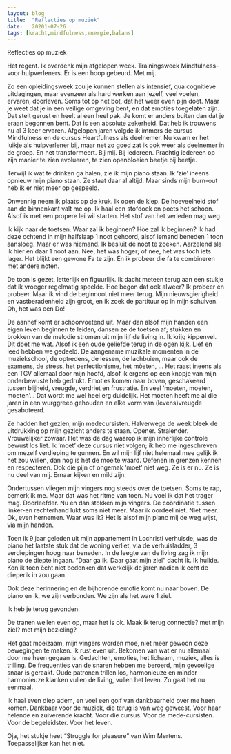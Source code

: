 ```yaml
---
layout: blog
title:  "Reflecties op muziek"
date:   20201-07-26
tags: [kracht,mindfulness,energie,balans]
---
```


Reflecties op muziek   

Het regent. Ik overdenk mijn afgelopen week. Trainingsweek Mindfulness-voor hulpverleners. Er is een hoop gebeurd. Met mij.    

Zo een opleidingsweek zou je kunnen stellen als intensief, qua cognitieve uitdagingen, maar evenzeer als hard werken aan jezelf, veel voelen, ervaren, doorleven. Soms tot op het bot, dat het weer even pijn doet. Maar je weet dat je in een veilige omgeving bent, en dat emoties toegelaten zijn. Dat stelt gerust en heelt al een heel pak. Je komt er anders buiten dan dat je eraan begonnen bent. Dat is een absolute zekerheid. Dat heb ik trouwens nu al 3 keer ervaren. Afgelopen jaren volgde ik immers de cursus Mindfulness en de cursus Heartfulness als deelnemer. Nu kwam er het luikje als hulpverlener bij, maar net zo goed zat ik ook weer als deelnemer in de groep. 
En het transformeert. Bij mij. Bij iedereen. Prachtig iedereen op zijn manier te zien evolueren, te zien openbloeien beetje bij beetje.    

Terwijl ik wat te drinken ga halen, zie ik mijn piano staan. Ik ‘zie’ ineens opnieuw mijn piano staan. Ze staat daar al altijd. Maar sinds mijn burn-out heb ik er niet meer op gespeeld. 

Onwennig neem ik plaats op de kruk. Ik open de klep. De hoeveelheid stof aan de binnenkant valt me op. Ik haal een stofdoek en poets het schoon. Alsof ik met een propere lei wil starten. Het stof van het verleden mag weg.

Ik kijk naar de toetsen. Waar zal ik beginnen? Hòe zal ik beginnen? Ik had deze ochtend in mijn halfslaap 1 noot gehoord, alsof iemand beneden 1 toon aansloeg. Maar er was niemand. Ik besluit de noot te zoeken. Aarzelend sla ik hier en daar 1 noot aan. Nee, het was hoger; of nee, het was toch iets lager. Het blijkt een gewone Fa te zijn. En ik probeer die fa te combineren met andere noten. 

De toon is gezet, letterlijk en figuurlijk. Ik dacht meteen terug aan een stukje dat ik vroeger regelmatig speelde. Hoe begon dat ook alweer? Ik probeer en probeer. Maar ik vind de beginnoot niet meer terug. Mijn nieuwsgierigheid en vastberadenheid zijn groot, en ik zoek de partituur op in mijn schuiven. Oh, het was een Do! 

De aanhef komt er schoorvoetend uit. Maar dan alsof mijn handen een eigen leven beginnen te leiden, dansen ze de toetsen af; stukken en brokken van de melodie stromen uit mijn lijf de living in. Ik krijg kippenvel. Dit doet me wat. Alsof ik een oude geliefde terug in de ogen kijk. Lief en leed hebben we gedeeld. De aangename muzikale momenten in de muziekschool, de optredens, de lessen, de lachbuien, maar ook de examens, de stress, het perfectionisme, het mòeten, …
Het raast ineens als een TGV allemaal door mijn hoofd, alsof ik ergens op een knopje van mijn onderbewuste heb gedrukt. Emoties komen naar boven, geschakeerd tussen blijheid, vreugde, verdriet en frustratie. En veel ‘moeten, moeten, moeten’… Dat wordt me wel heel erg duidelijk. Het moeten heeft me al die jaren in een wurggreep gehouden en elke vorm van (levens)vreugde gesaboteerd. 

Ze hadden het gezien, mijn medecursisten. Halverwege de week bleek de uitdrukking op mijn gezicht anders te staan. Opener. Stralender. Vrouwelijker zowaar. Het was de dag waarop ik mijn innerlijke controle bewust los liet. Ik ‘moet’ deze cursus niet volgen; ik heb me ingeschreven om mezelf verdieping te gunnen. En wil mijn lijf niet helemaal mee gelijk ik het zou willen, dan nog is het de moeite waard. Oefenen in grenzen kennen en respecteren. Ook die pijn of ongemak ‘moet’ niet weg. Ze is er nu. Ze is nu deel van mij. Ernaar kijken en mild zijn.

Ondertussen vliegen mijn vingers nog steeds over de toetsen. Soms te rap, bemerk ik me. Maar dat was het ritme van toen. Nu voel ik dat het trager mag. Doorleefder. Nu en dan stokken mijn vingers. De coördinatie tussen linker-en rechterhand lukt soms niet meer. Maar ik oordeel niet. Niet meer. Ok, even hernemen. Waar was ik? Het is alsof mijn piano mij de weg wijst, via mijn handen. 

Toen ik 9 jaar geleden uit mijn appartement in Lochristi verhuisde, was de piano het laatste stuk dat de woning verliet, via de verhuisladder, 3 verdiepingen hoog naar beneden. In de leegte van de living zag ik mijn piano de diepte ingaan. “Daar ga ik. Daar gaat mijn ziel” dacht ik. Ik huilde. Kon ik toen ècht niet bedenken dat werkelijk de jaren nadien ik echt de dieperik in zou gaan. 

Ook deze herinnering en de bijhorende emotie komt nu naar boven. De piano en ik, we zijn verbonden. We zijn als het ware 1 ziel.    

Ik heb je terug gevonden.   

De tranen wellen even op, maar het is ok. Maak ik terug connectie? met mijn ziel? met mijn bezieling?    

Het gaat moeizaam, mijn vingers worden moe, niet meer gewoon deze bewegingen te maken. Ik rust even uit. Bekomen van wat er nu allemaal door me heen gegaan is. Gedachten, emoties, het lichaam, muziek, alles is trilling. De frequenties van de snaren hebben me beroerd, mijn gevoelige snaar is geraakt. Oude patronen trillen los, harmonieuze en minder harmonieuze klanken vullen de living, vullen het leven. Zo gaat het nu eenmaal. 

Ik haal even diep adem, en voel een golf van dankbaarheid over me heen komen. Dankbaar voor de muziek, die terug is van weg geweest. Voor haar helende en zuiverende kracht. Voor die cursus. Voor de mede-cursisten. Voor de begeleidster. Voor het leven.

Oja, het stukje heet “Struggle for pleasure” van Wim Mertens. Toepasselijker kan het niet. 


